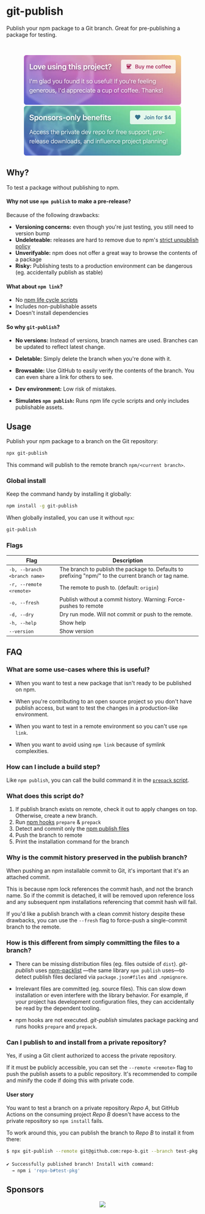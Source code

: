 # git-publish

Publish your npm package to a Git branch. Great for pre-publishing a package for testing.

<br>

<p align="center">
	<a href="https://github.com/sponsors/privatenumber/sponsorships?tier_id=398771"><img width="412" src="https://raw.githubusercontent.com/privatenumber/sponsors/master/banners/assets/donate.webp"></a>
	<a href="https://github.com/sponsors/privatenumber/sponsorships?tier_id=416984"><img width="412" src="https://raw.githubusercontent.com/privatenumber/sponsors/master/banners/assets/sponsor.webp"></a>
</p>

## Why?

To test a package without publishing to npm.

#### Why not use `npm publish` to make a pre-release?

Because of the following drawbacks:

- **Versioning concerns:** even though you're just testing, you still need to version bump
- **Undeleteable:** releases are hard to remove due to npm's [strict unpublish policy](https://docs.npmjs.com/policies/unpublish)
- **Unverifyable:** npm does not offer a great way to browse the contents of a package
- **Risky:** Publishing tests to a production environment can be dangerous (eg. accidentally publish as stable)

#### What about `npm link`?
- No [npm life cycle scripts](https://docs.npmjs.com/cli/v8/using-npm/scripts#life-cycle-scripts)
- Includes non-publishable assets
- Doesn't install dependencies


#### So why `git-publish`?

- **No versions:** Instead of versions, branch names are used. Branches can be updated to reflect latest change.

- **Deletable:** Simply delete the branch when you're done with it.

- **Browsable:** Use GitHub to easily verify the contents of the branch. You can even share a link for others to see.

- **Dev environment:** Low risk of mistakes.

- **Simulates `npm publish`:** Runs npm life cycle scripts and only includes publishable assets.

## Usage

Publish your npm package to a branch on the Git repository:

```sh
npx git-publish
```

This command will publish to the remote branch `npm/<current branch>`.


### Global install
Keep the command handy by installing it globally:

```sh
npm install -g git-publish
```

When globally installed, you can use it without `npx`:
```sh
git-publish
```

### Flags
| Flag | Description |
| - | - |
| `-b, --branch <branch name>` | The branch to publish the package to. Defaults to prefixing "npm/" to the current branch or tag name. |
| `-r, --remote <remote>` | The remote to push to. (default: `origin`) |
| `-o, --fresh` | Publish without a commit history. Warning: Force-pushes to remote |
| `-d, --dry` | Dry run mode. Will not commit or push to the remote. |
| `-h, --help` | Show help |
| `--version` | Show version |

## FAQ

### What are some use-cases where this is useful?
- When you want to test a new package that isn't ready to be published on npm.

- When you're contributing to an open source project so you don't have publish access, but want to test the changes in a production-like environment.

- When you want to test in a remote environment so you can't use `npm link`.

- When you want to avoid using `npm link` because of symlink complexities.


### How can I include a build step?

Like `npm publish`, you can call the build command it in the [`prepack` script](https://docs.npmjs.com/cli/v8/using-npm/scripts#:~:text=on%20npm%20publish.-,prepack,-Runs%20BEFORE%20a).

### What does this script do?

1. If publish branch exists on remote, check it out to apply changes on top. Otherwise, create a new branch.
2. Run [npm  hooks](https://docs.npmjs.com/cli/v8/using-npm/scripts) `prepare` & `prepack`
3. Detect and commit only the [npm publish files](https://github.com/npm/npm-packlist)
4. Push the branch to remote
6. Print the installation command for the branch

### Why is the commit history preserved in the publish branch?

When pushing an npm installable commit to Git, it's important that it's an attached commit.

This is because npm lock references the commit hash, and not the branch name. So if the commit is detached, it will be removed upon reference loss and any subsequent npm installations referencing that commit hash will fail.

If you'd like a publish branch with a clean commit history despite these drawbacks, you can use the `--fresh` flag to force-push a single-commit branch to the remote.

### How is this different from simply committing the files to a branch?

- There can be missing distribution files (eg. files outside of `dist`). _git-publish_ uses [npm-packlist](https://github.com/npm/npm-packlist) —the same library `npm publish` uses—to detect publish files declared via `package.json#files` and `.npmignore`.
- Irrelevant files are committed (eg. source files). This can slow down installation or even interfere with the library behavior. For example, if your project has development configuration files, they can accidentally be read by the dependent tooling.

- npm hooks are not executed. _git-publish_ simulates package packing and runs hooks `prepare` and `prepack`.

### Can I publish to and install from a private repository?

Yes, if using a Git client authorized to access the private repository.

If it must be publicly accessible, you can set the `--remote <remote>` flag to push the publish assets to a public repository. It's recommended to compile and minify the code if doing this with private code.


#### User story
You want to test a branch on a private repository _Repo A_, but GitHub Actions on the consuming project _Repo B_ doesn't have access to the private repository so `npm install` fails.

To work around this, you can publish the branch to _Repo B_ to install it from there:

```sh
$ npx git-publish --remote git@github.com:repo-b.git --branch test-pkg

✔ Successfully published branch! Install with command:
  → npm i 'repo-b#test-pkg'
```

## Sponsors

<p align="center">
	<a href="https://github.com/sponsors/privatenumber">
		<img src="https://cdn.jsdelivr.net/gh/privatenumber/sponsors/sponsorkit/sponsors.svg">
	</a>
</p>